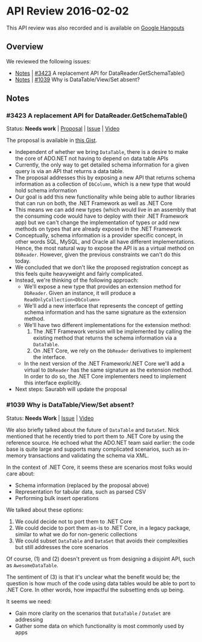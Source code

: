 # API Review 2016-02-02

This API review was also recorded and is available on [Google Hangouts](https://plus.google.com/events/c1544j6igbh6g9cg333u9l99hno)

## Overview

We reviewed the following issues:

* [Notes](#3423-a-replacement-api-for-datareadergetschematable) | [#3423](https://github.com/dotnet/corefx/issues/3423) A replacement API for DataReader.GetSchemaTable()
* [Notes](#1039-why-is-datatableviewset-absent) | [#1039](https://github.com/dotnet/corefx/issues/1039) Why is DataTable/View/Set absent?

## Notes

### #3423 A replacement API for DataReader.GetSchemaTable()

Status: **Needs work** |
[Proposal](https://gist.githubusercontent.com/saurabh500/d27f5fcbfa7bcf12623b/raw/8715f08e49f1e18a5d52208eb64fa7e1cd187371/SchemaProposal.md) |
[Issue](https://github.com/dotnet/corefx/issues/3423) |
[Video](https://plus.google.com/events/c1544j6igbh6g9cg333u9l99hno)

The proposal is available in [this Gist](https://gist.githubusercontent.com/saurabh500/d27f5fcbfa7bcf12623b/raw/8715f08e49f1e18a5d52208eb64fa7e1cd187371/SchemaProposal.md).

* Independent of whether we bring `DataTable`, there is a desire to make the core of ADO.NET not having to depend on data table APIs
* Currently, the only way to get detailed schema information for a given query is via an API that returns a data table.
* The proposal addresses this by exposing a new API that returns schema information as a collection of `DbColumn`, which is a new type that would hold schema information
* Our goal is add this new functionality while being able to author libraries that can run on both, the .NET Framework as well as .NET Core
* This means we can add new types (which would live in an assembly that the consuming code would have to deploy with their .NET Framework app) but we can't change the implementation of types or add new methods on types that are already exposed in the .NET Framework
* Conceptually, schema information is a provider specific concept, in other words SQL, MySQL, and Oracle all have different implementations. Hence, the most natural way to expose the API is as a virtual method on `DbReader`. However, given the previous constraints we can't do this today.
* We concluded that we don't like the proposed registration concept as this feels quite heavyweight and fairly complicated.
* Instead, we're thinking of the following approach:
    - We'll expose a new type that provides an extension method for `DbReader`. Given an instance, it will produce a `ReadOnlyCollection<DbColumn>`
    - We'll add a new interface that represents the concept of getting schema information and has the same signature as the extension method.
    - We'll have two different implementations for the extension method:
        1. The .NET Framework version will be implemented by calling the existing method that returns the schema information via a `DataTable`.
        2. On .NET Core, we rely on the `DbReader` derivatives to implement the interface.
    - In the next version of the .NET Framework/.NET Core we'll add a virtual to `DbReader` has the same signature as the extension method. In order to do so, the .NET Core implementers need to implement this interface explicitly.
* Next steps: Saurabh will update the proposal

### #1039 Why is DataTable/View/Set absent?

Status: **Needs Work** |
[Issue](https://github.com/dotnet/corefx/issues/1039) |
[Video](https://plus.google.com/events/c1544j6igbh6g9cg333u9l99hno)

We also briefly talked about the future of `DataTable` and `DataSet`. Nick mentioned that he recently tried to port them to .NET Core by using the reference source. He echoed what the ADO.NET team said earlier: the code base is quite large and supports many complicated scenarios, such as in-memory transactions and validating the schema via XML.

In the context of .NET Core, it seems these are scenarios most folks would care about:

* Schema information (replaced by the proposal above)
* Representation for tabular data, such as parsed CSV
* Performing bulk insert operations

We talked about these options:

1. We could decide not to port them to .NET Core
2. We could decide to port them as-is to .NET Core, in a legacy package, similar to what we do for non-generic collections
3. We could subset `DataTable` and `DataSet` that avoids their complexities but still addresses the core scenarios

Of course, (1) and (2) doesn't prevent us from designing a disjoint API, such as `AwesomeDataTable`.

The sentiment of (3) is that it's unclear what the benefit would be; the question is how much of the code using data tables would be able to port to .NET Core. In other words, how impactful the subsetting ends up being.

It seems we need:

* Gain more clarity on the scenarios that `DataTable` / `DataSet` are addressing
* Gather some data on which functionality is most commonly used by apps

